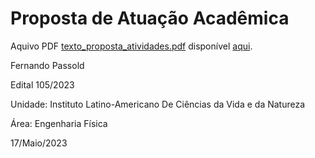 # Proposta de Atuação Acadêmica

Aquivo PDF [texto_proposta_atividades.pdf](texto_proposta_atividades.pdf) disponível [aqui](texto_proposta_atividades.pdf).

Fernando Passold

Edital 105/2023

Unidade: Instituto Latino-Americano De Ciências da Vida e da Natureza

Área: Engenharia Física

17/Maio/2023